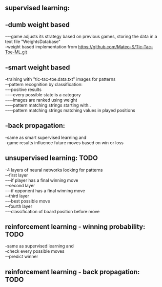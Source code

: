 
supervised learning:
--------------------
-dumb weight based
------------------
---game adjusts its strategy based on previous games, storing the data in a text file "WeightsDatabase"<br>
-weight based implementation from https://github.com/Mateo-S/Tic-Tac-Toe-ML.git<br>

-smart weight based
-------------------
-training with "tic-tac-toe.data.txt" images for patterns<br>
--pattern recognition by classification:<br>
---positive results<br>
----every possible state is a category<br>
----images are ranked using weight<br>
----pattern matching strings starting with..<br>
----pattern matching strings matching values in played positions<br>

-back propagation:
-------------------
-same as smart supervised learning and<br> 
-game results influence future moves based on win or loss<br>

unsupervised learning:  TODO
---------------------
-4 layers of neural networks looking for patterns<br>
--first layer<br>
---if player has a final winning move<br>
--second layer<br>
---if opponent has a final winning move<br>
--third layer<br>
---best possible move<br>
--fourth layer<br>
---classification of board position before move<br>

reinforcement learning - winning probability:  TODO
---------------------------------------------
-same as supervised learning and<br> 
-check every possible moves<br>
--predict winner<br>

reinforcement learning - back propagation:  TODO
------------------------------------------
